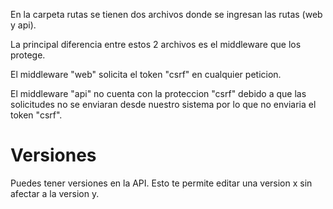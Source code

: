En la carpeta rutas se tienen dos archivos donde se ingresan las rutas (web y api).

La principal diferencia entre estos 2 archivos es el middleware que los protege.

El middleware "web" solicita el token "csrf" en cualquier peticion.

El middleware "api" no cuenta con la proteccion "csrf" debido a que las solicitudes no se enviaran desde nuestro sistema por lo que no enviaria el token "csrf".

# Versiones
Puedes tener versiones en la API. Esto te permite editar una version x  sin afectar a la version y.